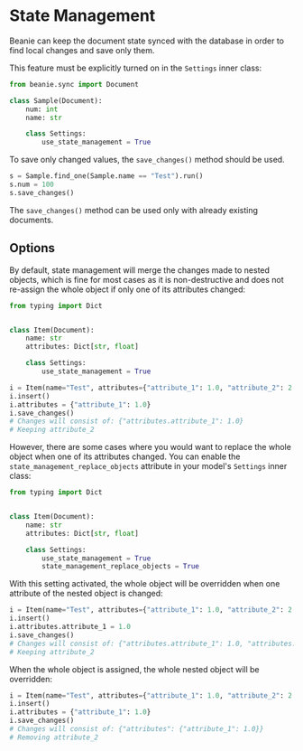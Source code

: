 # State Management

Beanie can keep the document state synced with the database in order to find local changes and save only them.

This feature must be explicitly turned on in the `Settings` inner class:

```python
from beanie.sync import Document

class Sample(Document):
    num: int
    name: str

    class Settings:
        use_state_management = True
```

To save only changed values, the `save_changes()` method should be used.

```python
s = Sample.find_one(Sample.name == "Test").run()
s.num = 100
s.save_changes()
```

The `save_changes()` method can be used only with already existing documents.

## Options

By default, state management will merge the changes made to nested objects, 
which is fine for most cases as it is non-destructive and does not re-assign the whole object 
if only one of its attributes changed:

```python
from typing import Dict


class Item(Document):
    name: str
    attributes: Dict[str, float]

    class Settings:
        use_state_management = True
```

```python
i = Item(name="Test", attributes={"attribute_1": 1.0, "attribute_2": 2.0})
i.insert()
i.attributes = {"attribute_1": 1.0}
i.save_changes()
# Changes will consist of: {"attributes.attribute_1": 1.0}
# Keeping attribute_2
```

However, there are some cases where you would want to replace the whole object when one of its attributes changed.
You can enable the `state_management_replace_objects` attribute in your model's `Settings` inner class:

```python
from typing import Dict


class Item(Document):
    name: str
    attributes: Dict[str, float]

    class Settings:
        use_state_management = True
        state_management_replace_objects = True
```

With this setting activated, the whole object will be overridden when one attribute of the nested object is changed:

```python
i = Item(name="Test", attributes={"attribute_1": 1.0, "attribute_2": 2.0})
i.insert()
i.attributes.attribute_1 = 1.0
i.save_changes()
# Changes will consist of: {"attributes.attribute_1": 1.0, "attributes.attribute_2": 2.0}
# Keeping attribute_2
```

When the whole object is assigned, the whole nested object will be overridden:

```python
i = Item(name="Test", attributes={"attribute_1": 1.0, "attribute_2": 2.0})
i.insert()
i.attributes = {"attribute_1": 1.0}
i.save_changes()
# Changes will consist of: {"attributes": {"attribute_1": 1.0}}
# Removing attribute_2
```
